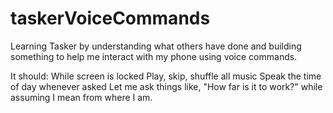 taskerVoiceCommands
===================

Learning Tasker by understanding what others have done and building something to help me interact with my phone using voice commands.

It should:
  While screen is locked
    Play, skip, shuffle all music
    Speak the time of day whenever asked
    Let me ask things like, "How far is it to work?" while assuming I mean from where I am.
